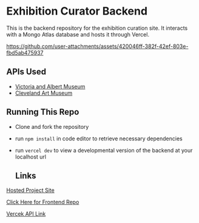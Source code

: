 # Exhibition Curator Backend



This is the backend repository for the exhibition curation site. It interacts with a Mongo Atlas database and hosts it through Vercel.

https://github.com/user-attachments/assets/420046ff-382f-42ef-803e-fbd5ab475937




## APIs Used
- [Victoria and Albert Museum](https://developers.vam.ac.uk/guide/v2/welcome.html)
- [Cleveland Art Museum](https://openaccess-api.clevelandart.org/)

## Running This Repo

- Clone and fork the repository
- run `npm install` in code editor to retrieve necessary dependencies
- run `vercel dev` to view a developmental version of the backend at your localhost url


  ## Links

[Hosted Project Site](https://exhibition-curator-8fv3vkop4-mikael-vs-projects.vercel.app/)

[Click Here for Frontend Repo](https://github.com/mikael-v/exhibition-curation)

[Vercek API Link](https://exhibition-curator-be.vercel.app/)
